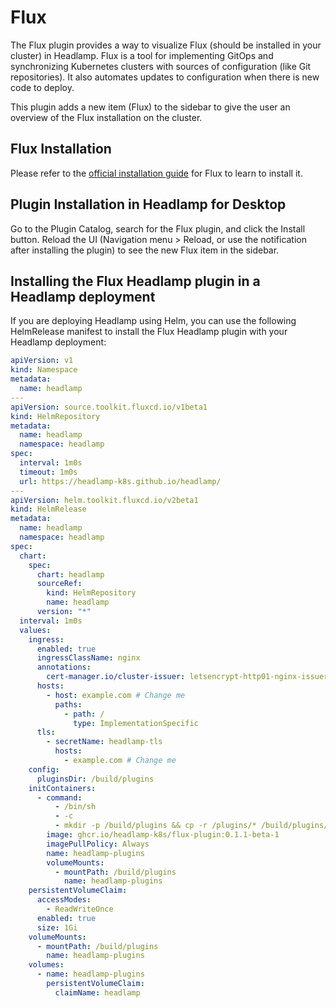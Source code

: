 # Flux

The Flux plugin provides a way to visualize Flux (should be installed in your cluster) in Headlamp. Flux is a tool for implementing GitOps and synchronizing Kubernetes clusters with sources of configuration (like Git repositories). It also automates updates to configuration when there is new code to deploy.

This plugin adds a new item (Flux) to the sidebar to give the user an overview of the Flux installation on the cluster.

## Flux Installation

Please refer to the [official installation guide](https://fluxcd.io/flux/installation/) for Flux to learn to install it.

## Plugin Installation in Headlamp for Desktop

Go to the Plugin Catalog, search for the Flux plugin, and click the Install button. Reload the UI (Navigation menu > Reload, or use the notification after installing the plugin) to see the new Flux item in the sidebar.

## Installing the Flux Headlamp plugin in a Headlamp deployment

If you are deploying Headlamp using Helm, you can use the following HelmRelease manifest to install the Flux Headlamp plugin with your Headlamp deployment:

```yaml
apiVersion: v1
kind: Namespace
metadata:
  name: headlamp
---
apiVersion: source.toolkit.fluxcd.io/v1beta1
kind: HelmRepository
metadata:
  name: headlamp
  namespace: headlamp
spec:
  interval: 1m0s
  timeout: 1m0s
  url: https://headlamp-k8s.github.io/headlamp/
---
apiVersion: helm.toolkit.fluxcd.io/v2beta1
kind: HelmRelease
metadata:
  name: headlamp
  namespace: headlamp
spec:
  chart:
    spec:
      chart: headlamp
      sourceRef:
        kind: HelmRepository
        name: headlamp
      version: "*"
  interval: 1m0s
  values:
    ingress:
      enabled: true
      ingressClassName: nginx
      annotations:
        cert-manager.io/cluster-issuer: letsencrypt-http01-nginx-issuer
      hosts:
        - host: example.com # Change me
          paths:
            - path: /
              type: ImplementationSpecific
      tls:
        - secretName: headlamp-tls
          hosts:
            - example.com # Change me
    config:
      pluginsDir: /build/plugins
    initContainers:
      - command:
          - /bin/sh
          - -c
          - mkdir -p /build/plugins && cp -r /plugins/* /build/plugins/
        image: ghcr.io/headlamp-k8s/flux-plugin:0.1.1-beta-1
        imagePullPolicy: Always
        name: headlamp-plugins
        volumeMounts:
          - mountPath: /build/plugins
            name: headlamp-plugins
    persistentVolumeClaim:
      accessModes:
        - ReadWriteOnce
      enabled: true
      size: 1Gi
    volumeMounts:
      - mountPath: /build/plugins
        name: headlamp-plugins
    volumes:
      - name: headlamp-plugins
        persistentVolumeClaim:
          claimName: headlamp
```
